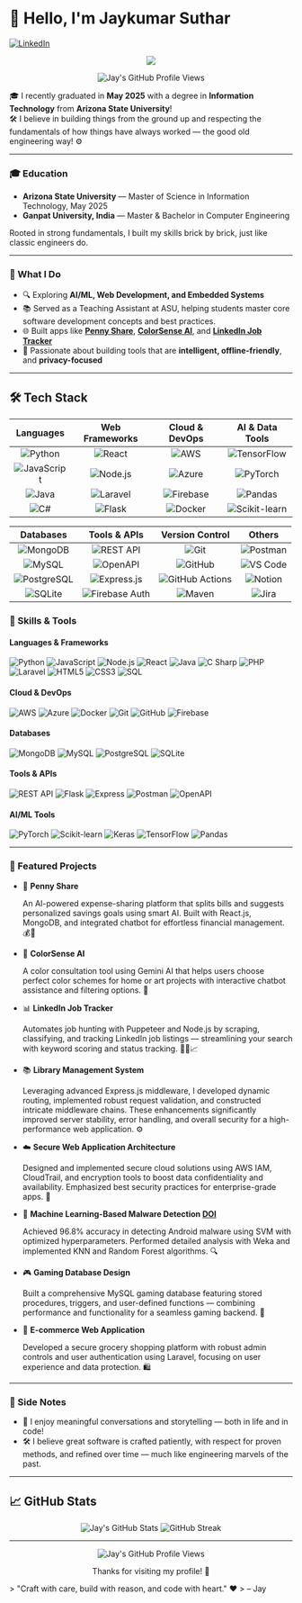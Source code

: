# 👋 Hello, I'm Jaykumar Suthar

[![LinkedIn](https://img.shields.io/badge/LinkedIn-Connect-blue?style=for-the-badge&logo=linkedin)](https://www.linkedin.com/in/whojaipanchal/)


<p align="center">
  <img src="https://readme-typing-svg.demolab.com/?lines=Graduated+From+ASU;Aspiring+Software+Developer;AI+%7C+ML+%7C+Full-Stack+Dev;Software+Engineer&center=true&width=440&height=45&font=Fira+Code&pause=1000&color=0099FF" />
</p>

<p align="center">
  <img src="https://komarev.com/ghpvc/?username=jsuthar&label=Profile%20views&color=0e75b6&style=flat" alt="Jay's GitHub Profile Views"/>
</p>

🎓 I recently graduated in **May 2025** with a degree in **Information Technology** from **Arizona State University**!  
🛠️ I believe in building things from the ground up and respecting the fundamentals of how things have always worked — the good old engineering way! ⚙️

---

### 🎓 Education

- **Arizona State University** — Master of Science in Information Technology, May 2025  
- **Ganpat University, India** — Master & Bachelor in Computer Engineering

Rooted in strong fundamentals, I built my skills brick by brick, just like classic engineers do.

---

### 💼 What I Do

- 🔍 Exploring **AI/ML, Web Development, and Embedded Systems**  
- 📚 Served as a Teaching Assistant at ASU, helping students master core software development concepts and best practices.  
- 🌐 Built apps like [**Penny Share**](https://github.com/officialjaipanchal/PennyShare), [**ColorSense AI**](https://github.com/officialjaipanchal/ColorSenseAI), and [**LinkedIn Job Tracker**](https://github.com/officialjaipanchal/LinkedIn_JobTracker)  
- 🧠 Passionate about building tools that are **intelligent, offline-friendly**, and **privacy-focused**

---

## 🛠️ Tech Stack

<div align="center">

**Languages** | **Web Frameworks** | **Cloud & DevOps** | **AI & Data Tools**
:---:|:---:|:---:|:---:
![Python](https://img.shields.io/badge/Python-3776AB?style=flat-square&logo=python&logoColor=white) | ![React](https://img.shields.io/badge/React-20232A?style=flat-square&logo=react&logoColor=61DAFB) | ![AWS](https://img.shields.io/badge/AWS-232F3E?style=flat-square&logo=amazon-aws&logoColor=white) | ![TensorFlow](https://img.shields.io/badge/TensorFlow-FF6F00?style=flat-square&logo=tensorflow&logoColor=white)
![JavaScript](https://img.shields.io/badge/JavaScript-F7DF1E?style=flat-square&logo=javascript&logoColor=black) | ![Node.js](https://img.shields.io/badge/Node.js-339933?style=flat-square&logo=node-dot-js&logoColor=white) | ![Azure](https://img.shields.io/badge/Azure-0078D4?style=flat-square&logo=microsoft-azure&logoColor=white) | ![PyTorch](https://img.shields.io/badge/PyTorch-EE4C2C?style=flat-square&logo=pytorch&logoColor=white)
![Java](https://img.shields.io/badge/Java-007396?style=flat-square&logo=java&logoColor=white) | ![Laravel](https://img.shields.io/badge/Laravel-F55247?style=flat-square&logo=laravel&logoColor=white) | ![Firebase](https://img.shields.io/badge/Firebase-FFCA28?style=flat-square&logo=firebase&logoColor=black) | ![Pandas](https://img.shields.io/badge/Pandas-150458?style=flat-square&logo=pandas&logoColor=white)
![C#](https://img.shields.io/badge/C%23-239120?style=flat-square&logo=c-sharp&logoColor=white) | ![Flask](https://img.shields.io/badge/Flask-000000?style=flat-square&logo=flask&logoColor=white) | ![Docker](https://img.shields.io/badge/Docker-2496ED?style=flat-square&logo=docker&logoColor=white) | ![Scikit-learn](https://img.shields.io/badge/Scikit--Learn-F7931E?style=flat-square&logo=scikit-learn&logoColor=white)

**Databases** | **Tools & APIs** | **Version Control** | **Others**
:---:|:---:|:---:|:---:
![MongoDB](https://img.shields.io/badge/MongoDB-47A248?style=flat-square&logo=mongodb&logoColor=white) | ![REST API](https://img.shields.io/badge/REST_API-0052CC?style=flat-square) | ![Git](https://img.shields.io/badge/Git-F05032?style=flat-square&logo=git&logoColor=white) | ![Postman](https://img.shields.io/badge/Postman-FF6C37?style=flat-square&logo=postman&logoColor=white)
![MySQL](https://img.shields.io/badge/MySQL-4479A1?style=flat-square&logo=mysql&logoColor=white) | ![OpenAPI](https://img.shields.io/badge/OpenAPI-6A3D9A?style=flat-square&logo=swagger&logoColor=white) | ![GitHub](https://img.shields.io/badge/GitHub-181717?style=flat-square&logo=github&logoColor=white) | ![VS Code](https://img.shields.io/badge/VS_Code-007ACC?style=flat-square&logo=visual-studio-code&logoColor=white)
![PostgreSQL](https://img.shields.io/badge/PostgreSQL-336791?style=flat-square&logo=postgresql&logoColor=white) | ![Express.js](https://img.shields.io/badge/Express.js-000000?style=flat-square&logo=express&logoColor=white) | ![GitHub Actions](https://img.shields.io/badge/GitHub_Actions-2088FF?style=flat-square&logo=github-actions&logoColor=white) | ![Notion](https://img.shields.io/badge/Notion-000000?style=flat-square&logo=notion&logoColor=white)
![SQLite](https://img.shields.io/badge/SQLite-003B57?style=flat-square&logo=sqlite&logoColor=white) | ![Firebase Auth](https://img.shields.io/badge/Firebase_Auth-FFCA28?style=flat-square&logo=firebase&logoColor=black) | ![Maven](https://img.shields.io/badge/Maven-C71A36?style=flat-square&logo=apachemaven&logoColor=white) | ![Jira](https://img.shields.io/badge/Jira-0052CC?style=flat-square&logo=jira&logoColor=white)

</div>


### 🧰 Skills & Tools

#### Languages & Frameworks
![Python](https://img.shields.io/badge/Python-3776AB?style=for-the-badge&logo=python&logoColor=white)
![JavaScript](https://img.shields.io/badge/JavaScript-F7DF1E?style=for-the-badge&logo=javascript&logoColor=black)
![Node.js](https://img.shields.io/badge/Node.js-339933?style=for-the-badge&logo=nodedotjs&logoColor=white)
![React](https://img.shields.io/badge/React-20232A?style=for-the-badge&logo=react&logoColor=61DAFB)
![Java](https://img.shields.io/badge/Java-007396?style=for-the-badge&logo=java&logoColor=white)
![C Sharp](https://img.shields.io/badge/C%23-239120?style=for-the-badge&logo=c-sharp&logoColor=white)
![PHP](https://img.shields.io/badge/PHP-777BB4?style=for-the-badge&logo=php&logoColor=white)
![Laravel](https://img.shields.io/badge/Laravel-F55247?style=for-the-badge&logo=laravel&logoColor=white)
![HTML5](https://img.shields.io/badge/HTML5-E34F26?style=for-the-badge&logo=html5&logoColor=white)
![CSS3](https://img.shields.io/badge/CSS3-1572B6?style=for-the-badge&logo=css3&logoColor=white)
![SQL](https://img.shields.io/badge/SQL-4479A1?style=for-the-badge&logo=mysql&logoColor=white)

#### Cloud & DevOps
![AWS](https://img.shields.io/badge/AWS-232F3E?style=for-the-badge&logo=amazonaws&logoColor=white)
![Azure](https://img.shields.io/badge/Microsoft_Azure-0089D6?style=for-the-badge&logo=microsoft-azure&logoColor=white)
![Docker](https://img.shields.io/badge/Docker-2496ED?style=for-the-badge&logo=docker&logoColor=white)
![Git](https://img.shields.io/badge/Git-F05032?style=for-the-badge&logo=git&logoColor=white)
![GitHub](https://img.shields.io/badge/GitHub-181717?style=for-the-badge&logo=github&logoColor=white)
![Firebase](https://img.shields.io/badge/Firebase-FFCA28?style=for-the-badge&logo=firebase&logoColor=black)

#### Databases
![MongoDB](https://img.shields.io/badge/MongoDB-47A248?style=for-the-badge&logo=mongodb&logoColor=white)
![MySQL](https://img.shields.io/badge/MySQL-4479A1?style=for-the-badge&logo=mysql&logoColor=white)
![PostgreSQL](https://img.shields.io/badge/PostgreSQL-336791?style=for-the-badge&logo=postgresql&logoColor=white)
![SQLite](https://img.shields.io/badge/SQLite-003B57?style=for-the-badge&logo=sqlite&logoColor=white)

#### Tools & APIs
![REST API](https://img.shields.io/badge/REST_API-0052CC?style=for-the-badge)
![Flask](https://img.shields.io/badge/Flask-000000?style=for-the-badge&logo=flask&logoColor=white)
![Express](https://img.shields.io/badge/Express.js-000000?style=for-the-badge&logo=express&logoColor=white)
![Postman](https://img.shields.io/badge/Postman-FF6C37?style=for-the-badge&logo=postman&logoColor=white)
![OpenAPI](https://img.shields.io/badge/OpenAPI-6A3D9A?style=for-the-badge&logo=swagger&logoColor=white)

#### AI/ML Tools
![PyTorch](https://img.shields.io/badge/PyTorch-EE4C2C?style=for-the-badge&logo=pytorch&logoColor=white)
![Scikit-learn](https://img.shields.io/badge/scikit--learn-F7931E?style=for-the-badge&logo=scikitlearn&logoColor=white)
![Keras](https://img.shields.io/badge/Keras-D00000?style=for-the-badge&logo=keras&logoColor=white)
![TensorFlow](https://img.shields.io/badge/TensorFlow-FF6F00?style=for-the-badge&logo=tensorflow&logoColor=white)
![Pandas](https://img.shields.io/badge/Pandas-150458?style=for-the-badge&logo=pandas&logoColor=white)


---

### 📌 Featured Projects

- 🎯 **Penny Share**  

  An AI-powered expense-sharing platform that splits bills and suggests personalized savings goals using smart AI. Built with React.js, MongoDB, and integrated chatbot for effortless financial management. 💰🧠

- 🎨 **ColorSense AI**  

  A color consultation tool using Gemini AI that helps users choose perfect color schemes for home or art projects with interactive chatbot assistance and filtering options. 🌈

- 📊 **LinkedIn Job Tracker**  

   Automates job hunting with Puppeteer and Node.js by scraping, classifying, and tracking LinkedIn job listings — streamlining your search with keyword scoring and status tracking. 🕵️‍♂️📈

- 📚 **Library Management System**  

   Leveraging advanced Express.js middleware, I developed dynamic routing, implemented robust request validation, and constructed intricate middleware chains. These enhancements significantly improved server stability, error handling, and overall security for a high-performance web application. ⚙️

- ☁️ **Secure Web Application Architecture**  

  Designed and implemented secure cloud solutions using AWS IAM, CloudTrail, and encryption tools to boost data confidentiality and availability. Emphasized best security practices for enterprise-grade apps. 🔐

- 🧠 **Machine Learning-Based Malware Detection [DOI](https://www.afjbs.com/uploads/paper/74212d780eb577090a992803045b43bf.pdf)**

  Achieved 96.8% accuracy in detecting Android malware using SVM with optimized hyperparameters. Performed detailed analysis with Weka and implemented KNN and Random Forest algorithms. 🔍

- 🎮 **Gaming Database Design**  

  Built a comprehensive MySQL gaming database featuring stored procedures, triggers, and user-defined functions — combining performance and functionality for a seamless gaming backend. 🎲

- 🛒 **E-commerce Web Application**  

   Developed a secure grocery shopping platform with robust admin controls and user authentication using Laravel, focusing on user experience and data protection. 🛍️

---

### 🧳 Side Notes

- 💬 I enjoy meaningful conversations and storytelling — both in life and in code!  
- 🛠️ I believe great software is crafted patiently, with respect for proven methods, and refined over time — much like engineering marvels of the past.

---



## 📈 GitHub Stats

<div align="center">
  <img src="https://github-readme-stats.vercel.app/api?username=officialjaipanchal&show_icons=true&theme=tokyonight" alt="Jay's GitHub Stats" />
  <img src="https://github-readme-streak-stats.herokuapp.com/?user=officialjaipanchal&theme=tokyonight" alt="GitHub Streak" />
</div>


---
<div align="center">
    <img src="https://komarev.com/ghpvc/?username=jsuthar&label=Profile%20views&color=0e75b6&style=flat" alt="Jay's GitHub Profile Views"/>
  <p>Thanks for visiting my profile! 🙏</p>
</div>
> "Craft with care, build with reason, and code with heart." ❤️  
> – Jay
